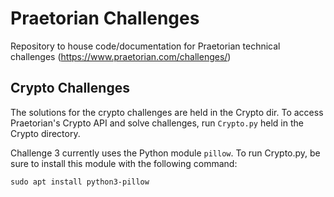 # Praetorian Challenges
Repository to house code/documentation for Praetorian technical challenges (https://www.praetorian.com/challenges/)

## Crypto Challenges
The solutions for the crypto challenges are held in the Crypto dir. To access Praetorian's Crypto API and solve challenges, run `Crypto.py` held in the Crypto directory.

Challenge 3 currently uses the Python module `pillow`. To run Crypto.py, be sure to install this module with the following command:

```
sudo apt install python3-pillow
```